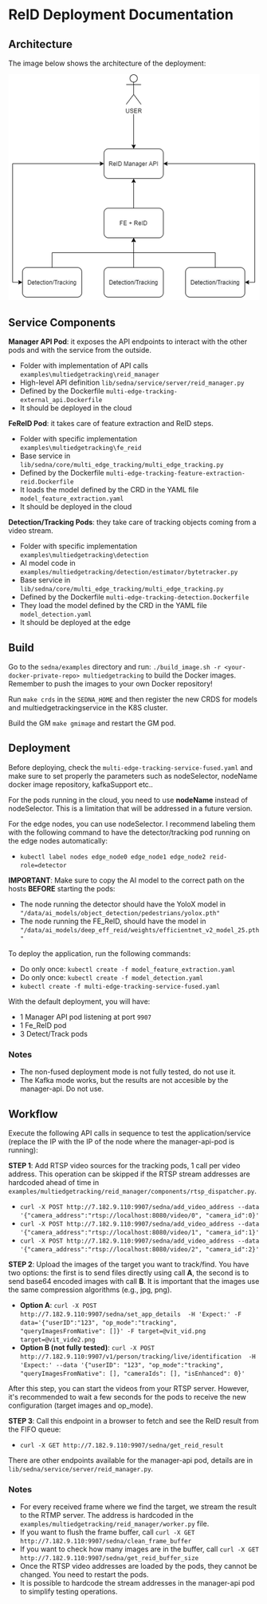 # ReID Deployment Documentation

## Architecture

The image below shows the architecture of the deployment:

![image info](./arch.png)

## Service Components

**Manager API Pod**: it exposes the API endpoints to interact with the other pods and with the service from the outside.

- Folder with implementation of API calls `examples\multiedgetracking\reid_manager`
- High-level API definition `lib/sedna/service/server/reid_manager.py`
- Defined by the Dockerfile `multi-edge-tracking-external_api.Dockerfile`
- It should be deployed in the cloud

**FeReID Pod**: it takes care of feature extraction and ReID steps.

- Folder with specific implementation `examples\multiedgetracking\fe_reid`
- Base service in `lib/sedna/core/multi_edge_tracking/multi_edge_tracking.py`
- Defined by the Dockerfile `multi-edge-tracking-feature-extraction-reid.Dockerfile`
- It loads the model defined by the CRD in the YAML file `model_feature_extraction.yaml`
- It should be deployed in the cloud

**Detection/Tracking Pods**: they take care of tracking objects coming from a video stream.

- Folder with specific implementation `examples\multiedgetracking\detection`
- AI model code in `examples/multiedgetracking/detection/estimator/bytetracker.py`
- Base service in `lib/sedna/core/multi_edge_tracking/multi_edge_tracking.py`
- Defined by the Dockerfile `multi-edge-tracking-detection.Dockerfile`
- They load the model defined by the CRD in the YAML file `model_detection.yaml`
- It should be deployed at the edge

## Build

Go to the `sedna/examples` directory and run: `./build_image.sh -r <your-docker-private-repo> multiedgetracking` to build the Docker images. Remember to push the images to your own Docker repository!

Run `make crds` in the `SEDNA_HOME` and then register the new CRDS for models and multiedgetrackingservice in the K8S cluster.

Build the GM `make gmimage` and restart the GM pod.

## Deployment

Before deploying, check the `multi-edge-tracking-service-fused.yaml` and make sure to set properly the parameters such as nodeSelector, nodeName docker image repository, kafkaSupport etc..

For the pods running in the cloud, you need to use **nodeName** instead of nodeSelector. This is a limitation that will be addressed in a future version.

For the edge nodes, you can use nodeSelector. I recommend labeling them with the following command to have the detector/tracking pod running on the edge nodes automatically:

- `kubectl label nodes edge_node0 edge_node1 edge_node2 reid-role=detector`

**IMPORTANT**: Make sure to copy the AI model to the correct path on the hosts **BEFORE** starting the pods:

- The node running the detector should have the YoloX model in `"/data/ai_models/object_detection/pedestrians/yolox.pth"`
- The node running the FE_ReID, should have the model in `"/data/ai_models/deep_eff_reid/weights/efficientnet_v2_model_25.pth"`

To deploy the application, run the following commands:

- Do only once: `kubectl create -f model_feature_extraction.yaml`
- Do only once: `kubectl create -f model_detection.yaml`
- `kubectl create -f multi-edge-tracking-service-fused.yaml`

With the default deployment, you will have:

- 1 Manager API pod listening at port `9907`
- 1 Fe_ReID pod
- 3 Detect/Track pods

### Notes

- The non-fused deployment mode is not fully tested, do not use it.
- The Kafka mode works, but the results are not accesible by the manager-api. Do not use.

## Workflow

Execute the following API calls in sequence to test the application/service (replace the IP with the IP of the node where the manager-api-pod is running):

**STEP 1**: Add RTSP video sources for the tracking pods, 1 call per video address. This operation can be skipped if the RTSP stream addresses are hardcoded ahead of time in `examples/multiedgetracking/reid_manager/components/rtsp_dispatcher.py`.

- `curl -X POST http://7.182.9.110:9907/sedna/add_video_address --data '{"camera_address":"rtsp://localhost:8080/video/0", "camera_id":0}'`
- `curl -X POST http://7.182.9.110:9907/sedna/add_video_address --data '{"camera_address":"rtsp://localhost:8080/video/1", "camera_id":1}'`
- `curl -X POST http://7.182.9.110:9907/sedna/add_video_address --data '{"camera_address":"rtsp://localhost:8080/video/2", "camera_id":2}'`

**STEP 2**: Upload the images of the target you want to track/find. You have two options: the first is to send files directly using call **A**, the second is to send base64 encoded images with call **B**. It is important that the images use the same compression algorithms (e.g., jpg, png).

- **Option A**: `curl -X POST http://7.182.9.110:9907/sedna/set_app_details  -H 'Expect:' -F data='{"userID":"123", "op_mode":"tracking", "queryImagesFromNative": []}' -F target=@vit_vid.png  target=@vit_vide2.png`
- **Option B (not fully tested)**: `curl -X POST http://7.182.9.110:9907/v1/person/tracking/live/identification  -H 'Expect:' --data '{"userID": "123", "op_mode":"tracking", "queryImagesFromNative": [], "cameraIds": [], "isEnhanced": 0}'`

After this step, you can start the videos from your RTSP server. However, it's recommended to wait a few seconds for the pods to receive the new configuration (target images and op_mode).

**STEP 3**: Call this endpoint in a browser to fetch and see the ReID result from the FIFO queue:

- `curl -X GET http://7.182.9.110:9907/sedna/get_reid_result`

There are other endpoints available for the manager-api pod, details are in `lib/sedna/service/server/reid_manager.py`.

### Notes

- For every received frame where we find the target, we stream the result to the RTMP server. The address is hardcoded in the `examples/multiedgetracking/reid_manager/worker.py` file. 
- If you want to flush the frame buffer, call `curl -X GET http://7.182.9.110:9907/sedna/clean_frame_buffer`
- If you want to check how many images are in the buffer, call `curl -X GET http://7.182.9.110:9907/sedna/get_reid_buffer_size`
- Once the RTSP video addresses are loaded by the pods, they cannot be changed. You need to restart the pods.
- It is possible to hardcode the stream addresses in the manager-api pod to simplify testing operations.